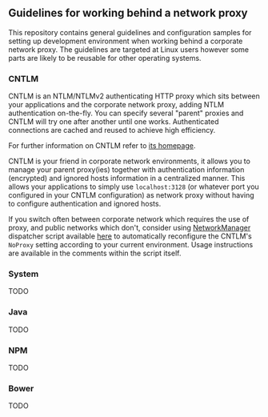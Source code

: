 ## Guidelines for working behind a network proxy

This repository contains general guidelines and configuration samples for setting up development environment when working behind a corporate network proxy. The guidelines are targeted at Linux users however some parts are likely to be reusable for other operating systems.

### CNTLM

CNTLM is an NTLM/NTLMv2 authenticating HTTP proxy which sits between your applications and the corporate network proxy, adding NTLM authentication on-the-fly. You can specify several "parent" proxies and CNTLM will try one after another until one works. Authenticated connections are cached and reused to achieve high efficiency.

For further information on CNTLM refer to [its homepage](http://cntlm.sourceforge.net/).

CNTLM is your friend in corporate network environments, it allows you to manage your parent proxy(ies) together with authentication information (encrypted) and ignored hosts information in a centralized manner. This allows your applications to simply use ```localhost:3128``` (or whatever port you configured in your CNTLM configuration) as network proxy without having to configure authentication and ignored hosts.

If you switch often between corporate network which requires the use of proxy, and public networks which don't, consider using [NetworkManager](http://linux.die.net/man/8/networkmanager) dispatcher script available [here](https://github.com/vpavic/bash-scripts/blob/master/cntlm_noproxy_config.sh) to automatically reconfigure the CNTLM's ```NoProxy``` setting according to your current environment. Usage instructions are available in the comments within the script itself.

### System

TODO

### Java

TODO

### NPM

TODO

### Bower

TODO
